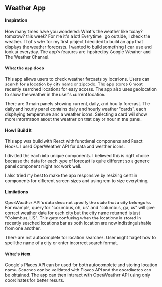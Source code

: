 ## Weather App

#### Inspiration

How many times have you wondered: What's the weather like today? tomorow? this week? For me it's a lot! Everytime I go outside, I check the weather. That's why for my first project I decided to build an app that displays the weather forecasts. I wanted to build something I can use and look at everyday. The app's features are inpsired by Google Weather and The Weather Channel.

#### What the app does

This app allows users to check weather forcasts by locations. Users can search for a location by city name or zipcode. The app stores 6 most recently searched locations for easy access. The app also uses geolocation to show the weather in the user's current location.

There are 3 main panels showing current, daily, and hourly forecast. The daily and hourly panel contains daily and hourly weather "cards", each displaying temperature and a weather icons. Selecting a card will show more information about the weather on that day or hour in the panel.

#### How I Build It

This app was build with React with functional components and React Hooks. I used OpenWeather API for data and weather icons.

I divided the each into unique components. I believed this is right choice because the data for each type of forecast is quite different so a generic panel component might not work well. 

I also tried my best to make the app responsive by resizing certain components for different screen sizes and using rem to size everything.

#### Limitations

OpenWeather API's data does not specify the state that a city belongs to. For example, query for "columbus, oh, us" and "columbus, ga, us" will give correct weather data for each city but the city name returned is just "Columbus, US". This gets confusing when the locations is stored in recently seached locations bar as both location are now indistinguishable from one another.

There are not autocomplete for location searches. User might forget how to spell the name of a city or enter incorrect search format.

#### What's Next

Google's Places API can be used for both autocomplete and storing location name. Seaches can be validated with Places API and the coordinates can be obtained. The app can then interact with OpenWeather API using only coordinates for better results. 


